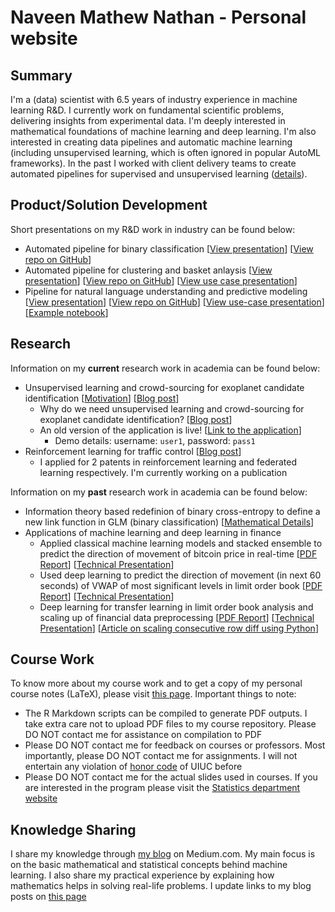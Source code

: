 # Naveen Mathew Nathan - Personal website

## Summary

I'm a (data) scientist with 6.5 years of industry experience in machine learning R&D. I currently work on fundamental scientific problems, delivering insights from experimental data. I'm deeply interested in mathematical foundations of machine  learning and deep learning. I'm also interested in creating data pipelines and automatic machine learning (including unsupervised learning, which is often ignored in popular AutoML frameworks). In the past I worked with client delivery teams to create automated pipelines for supervised and unsupervised learning ([details](#productsolution-development)).

## Product/Solution Development

Short presentations on my R&D work in industry can be found below:

- Automated pipeline for binary classification [[View presentation](supervised_slides.html)] [[View repo on GitHub](https://github.com/SNaveenMathew/EnsembleModel)]
- Automated pipeline for clustering and basket anlaysis [[View presentation](unsupervised_slides.html)] [[View repo on GitHub](https://github.com/SNaveenMathew/AutomatedClustering)] [[View use case presentation](unsupervised_use_case.html)]
- Pipeline for natural language understanding and predictive modeling [[View presentation](text_classification_presentation.html)] [[View repo on GitHub](https://github.com/SNaveenMathew/TextMining)] [[View use-case presentation](text_classification_use_case.html)][[Example notebook](https://github.com/SNaveenMathew/TextMining/blob/master/main.ipynb)]

## Research

Information on my **current** research work in academia can be found below:

- Unsupervised learning and crowd-sourcing for exoplanet candidate identification [[Motivation](https://snaveenmathew.github.io/Unsupervised-Exoplanet/)] [[Blog post](https://medium.com/@snaveenmathew/unsupervised-learning-in-astronomy-for-exoplanet-candidate-identification-997f3f958dae)]
    - Why do we need unsupervised learning and crowd-sourcing for exoplanet candidate identification? [[Blog post](https://medium.com/@snaveenmathew/search-for-exoplanets-humans-vs-stars-cfb2bf494317)]
    - An old version of the application is live! [[Link to the application](https://snaveenmathew.shinyapps.io/unsupervised_exoplanet/)]
        - Demo details: username: `user1`, password: `pass1`
- Reinforcement learning for traffic control [[Blog post](https://medium.com/@snaveenmathew/lessons-from-my-internship-and-immediate-aftermath-40edacfa0b85)]
    - I applied for 2 patents in reinforcement learning and federated learning respectively. I'm currently working on a publication

Information on my **past** research work in academia can be found below:

- Information theory based redefinion of binary cross-entropy to define a new link function in GLM (binary classification) [[Mathematical Details](t-glm.pdf)]
- Applications of machine learning and deep learning in finance
    - Applied classical machine learning models and stacked ensemble to predict the direction of movement of bitcoin price in real-time [[PDF Report](ML_report.pdf)] [[Technical Presentation](ml_finance.html)]
    - Used deep learning to predict the direction of movement (in next 60 seconds) of VWAP of most significant levels in limit order book [[PDF Report](DL_report.pdf)] [[Technical Presentation](dl_finance.html)]
    - Deep learning for transfer learning in limit order book analysis and scaling up of financial data preprocessing [[PDF Report](research_final.pdf)] [[Technical Presentation](dl_scaling_finance.html)] [[Article on scaling consecutive row diff using Python](https://medium.com/@snaveenmathew/speeding-up-diff-between-consecutive-rows-in-python-on-my-laptop-74ccccec7e96)]

## Course Work

To know more about my course work and to get a copy of my personal course notes (LaTeX), please visit [this page](courses.md). Important things to note:

- The R Markdown scripts can be compiled to generate PDF outputs. I take extra care not to upload PDF files to my course repository. Please DO NOT contact me for assistance on compilation to PDF
- Please DO NOT contact me for feedback on courses or professors. Most importantly, please DO NOT contact me for assignments. I will not entertain any violation of [honor code](https://cs.illinois.edu/academics/honor-code) of UIUC before
- Please DO NOT contact me for the actual slides used in courses. If you are interested in the program please visit the [Statistics department website](https://stat.illinois.edu)

## Knowledge Sharing

I share my knowledge through [my blog](https://medium.com/@snaveenmathew/) on Medium.com. My main focus is on the basic mathematical and statistical concepts behind machine learning. I also share my practical experience by explaining how mathematics helps in solving real-life problems. I update links to my blog posts on [this page](blog.md)